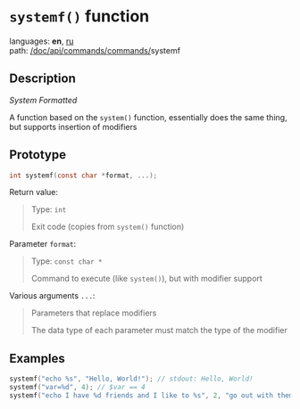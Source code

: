 # `systemf()` function

languages: **en**, [ru](/doc/ru/api/commands/commands/systemf.md)\
path: [/](/README.md)[doc/](/doc/index.md)[api/](/doc/api/index.md)[commands/](/doc/api/commands/index.md)[commands/](/doc/api/commands/commands/index.md)systemf

## Description

_System Formatted_

A function based on the `system()` function,
essentially does the same thing,
but supports insertion of modifiers

## Prototype

```c
int systemf(const char *format, ...);
```

Return value:

> Type: `int`
>
> Exit code (copies from `system()` function)

Parameter `format`:

> Type: `const char *`
>
> Command to execute (like `system()`),
> but with modifier support

Various arguments `...`:

> Parameters that replace modifiers
>
> The data type of each parameter must
> match the type of the modifier

## Examples

```c
systemf("echo %s", "Hello, World!"); // stdout: Hello, World!
systemf("var=%d", 4); // $var == 4
systemf("echo I have %d friends and I like to %s", 2, "go out with them."); // stdout: I have 2 friends and I like to go out with them.
```